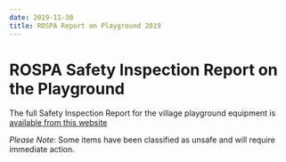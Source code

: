 ```yaml
---
date: 2019-11-30
title: ROSPA Report on Playground 2019
---
```


# ROSPA Safety Inspection Report on the Playground

The full Safety Inspection Report for the village playground equipment
is [available from this website](/parish-council/spc-documents/ROSPA%20Report%20November%202019.pdf)


*Please Note*: Some items have been classified as unsafe and will require immediate action.
